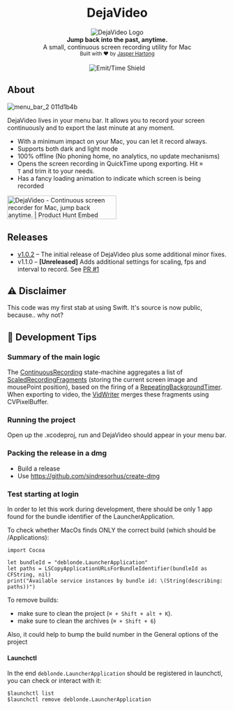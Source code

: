 <h1 align="center">DejaVideo</h1>

<div align="center">
  <img src="https://user-images.githubusercontent.com/47074382/86511221-41660c00-bdf7-11ea-8af9-3a6b5ffe66a7.png" alt="DejaVideo Logo" />
</div>
<div align="center">
  <strong>Jump back into the past, anytime.</strong>
</div>
<div align="center">
  A small, continuous screen recording utility for Mac
</div>

<div align="center">
  <sub>Built with ❤︎ by
    <a href="https://twitter.com/jasperhartong">Jasper Hartong</a>
  </sub>
  <br/>
  <br/>
  <img src="https://img.shields.io/endpoint?url=https://emittime.app%2Fapi%2Ftime-horizon%2Fjasperhartong%2Fshield&style=flat-square"
    alt="Emit/Time Shield" />
</div>
  
## About

![menu_bar_2 011d1b4b](https://user-images.githubusercontent.com/47074382/86511143-71f97600-bdf6-11ea-825a-41610a44d8a8.png)


DejaVideo lives in your menu bar. It allows you to record your screen continuously and to export the last minute at any moment.

* With a minimum impact on your Mac, you can let it record always.
* Supports both dark and light mode
* 100% offline (No phoning home, no analytics, no update mechanisms)
* Opens the screen recording in QuickTime upong exporting. Hit <code>⌘ T</code> and trim it to your needs.
* Has a fancy loading animation to indicate which screen is being recorded

<a href="https://www.producthunt.com/posts/dejavideo?utm_source=badge-featured&utm_medium=badge&utm_souce=badge-dejavideo" target="_blank"><img src="https://api.producthunt.com/widgets/embed-image/v1/featured.svg?post_id=141896&theme=light" alt="DejaVideo - Continuous screen recorder for Mac, jump back anytime. | Product Hunt Embed" style="width: 250px; height: 54px;" width="250px" height="54px" /></a>

## Releases

* [v1.0.2](https://github.com/jasperhartong/DejaVideo/releases/tag/v1.0.2) – The initial release of DejaVideo plus some additional minor fixes.
* v1.1.0 – **[Unreleased]** Adds additional settings for scaling, fps and interval to record. See [PR #1](https://github.com/jasperhartong/DejaVideo/pull/1)

## ⚠️ Disclaimer

This code was my first stab at using Swift. It's source is now public, because.. why not?

## 🔨 Development Tips

### Summary of the main logic

The [ContinuousRecording](https://github.com/jasperhartong/DejaVideo/blob/readme-update/ContinuousRecorder/Models/ContinuousRecorder.swift#L152) state-machine aggregates a list of [ScaledRecordingFragments](https://github.com/jasperhartong/DejaVideo/blob/readme-update/ContinuousRecorder/Models/ContinuousRecorder.swift#L67) (storing the current screen image and mousePoint position), based on the firing of a [RepeatingBackgroundTimer](https://github.com/jasperhartong/DejaVideo/blob/readme-update/ContinuousRecorder/Utils/RepeatingBackgroundTimer.swift). When exporting to video, the [VidWriter](https://github.com/jasperhartong/DejaVideo/blob/readme-update/ContinuousRecorder/Utils/VidWriter.swift) merges these fragments using CVPixelBuffer.

### Running the project

Open up the .xcodeproj, run and DejaVideo should appear in your menu bar.

### Packing the release in a dmg

- Build a release
- Use https://github.com/sindresorhus/create-dmg

### Test starting at login

In order to let this work during development, there should be only 1 app found for the bundle identifier of the LauncherApplication.

To check whether MacOs finds ONLY the correct build (which should be /Applications):

```
import Cocoa

let bundleId = "deblonde.LauncherApplication"
let paths = LSCopyApplicationURLsForBundleIdentifier(bundleId as CFString, nil)
print("Available service instances by bundle id: \(String(describing: paths))")
```

To remove builds:
- make sure to clean the project (`⌘ + Shift + alt + K`).
- make sure to clean the archives (`⌘ + Shift + 6`)

Also, it could help to bump the build number in the General options of the project

#### Launchctl

In the end `deblonde.LauncherApplication` should be registered in launchctl, you can check or interact with it:

```
$launchctl list
$launchctl remove deblonde.LauncherApplication
```

